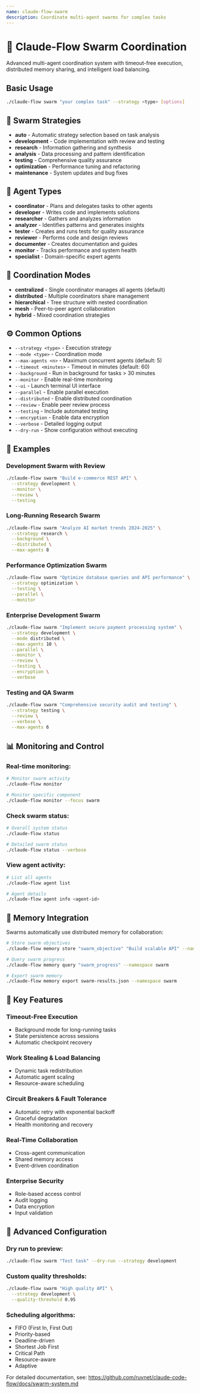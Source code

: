 ```yaml
---
name: claude-flow-swarm
description: Coordinate multi-agent swarms for complex tasks
---
```


# 🐝 Claude-Flow Swarm Coordination

Advanced multi-agent coordination system with timeout-free execution, distributed memory sharing,
and intelligent load balancing.

## Basic Usage

```bash
./claude-flow swarm "your complex task" --strategy <type> [options]
```

## 🎯 Swarm Strategies

- **auto** - Automatic strategy selection based on task analysis
- **development** - Code implementation with review and testing
- **research** - Information gathering and synthesis
- **analysis** - Data processing and pattern identification
- **testing** - Comprehensive quality assurance
- **optimization** - Performance tuning and refactoring
- **maintenance** - System updates and bug fixes

## 🤖 Agent Types

- **coordinator** - Plans and delegates tasks to other agents
- **developer** - Writes code and implements solutions
- **researcher** - Gathers and analyzes information
- **analyzer** - Identifies patterns and generates insights
- **tester** - Creates and runs tests for quality assurance
- **reviewer** - Performs code and design reviews
- **documenter** - Creates documentation and guides
- **monitor** - Tracks performance and system health
- **specialist** - Domain-specific expert agents

## 🔄 Coordination Modes

- **centralized** - Single coordinator manages all agents (default)
- **distributed** - Multiple coordinators share management
- **hierarchical** - Tree structure with nested coordination
- **mesh** - Peer-to-peer agent collaboration
- **hybrid** - Mixed coordination strategies

## ⚙️ Common Options

- `--strategy <type>` - Execution strategy
- `--mode <type>` - Coordination mode
- `--max-agents <n>` - Maximum concurrent agents (default: 5)
- `--timeout <minutes>` - Timeout in minutes (default: 60)
- `--background` - Run in background for tasks > 30 minutes
- `--monitor` - Enable real-time monitoring
- `--ui` - Launch terminal UI interface
- `--parallel` - Enable parallel execution
- `--distributed` - Enable distributed coordination
- `--review` - Enable peer review process
- `--testing` - Include automated testing
- `--encryption` - Enable data encryption
- `--verbose` - Detailed logging output
- `--dry-run` - Show configuration without executing

## 🌟 Examples

### Development Swarm with Review

```bash
./claude-flow swarm "Build e-commerce REST API" \
  --strategy development \
  --monitor \
  --review \
  --testing
```

### Long-Running Research Swarm

```bash
./claude-flow swarm "Analyze AI market trends 2024-2025" \
  --strategy research \
  --background \
  --distributed \
  --max-agents 8
```

### Performance Optimization Swarm

```bash
./claude-flow swarm "Optimize database queries and API performance" \
  --strategy optimization \
  --testing \
  --parallel \
  --monitor
```

### Enterprise Development Swarm

```bash
./claude-flow swarm "Implement secure payment processing system" \
  --strategy development \
  --mode distributed \
  --max-agents 10 \
  --parallel \
  --monitor \
  --review \
  --testing \
  --encryption \
  --verbose
```

### Testing and QA Swarm

```bash
./claude-flow swarm "Comprehensive security audit and testing" \
  --strategy testing \
  --review \
  --verbose \
  --max-agents 6
```

## 📊 Monitoring and Control

### Real-time monitoring:

```bash
# Monitor swarm activity
./claude-flow monitor

# Monitor specific component
./claude-flow monitor --focus swarm
```

### Check swarm status:

```bash
# Overall system status
./claude-flow status

# Detailed swarm status
./claude-flow status --verbose
```

### View agent activity:

```bash
# List all agents
./claude-flow agent list

# Agent details
./claude-flow agent info <agent-id>
```

## 💾 Memory Integration

Swarms automatically use distributed memory for collaboration:

```bash
# Store swarm objectives
./claude-flow memory store "swarm_objective" "Build scalable API" --namespace swarm

# Query swarm progress
./claude-flow memory query "swarm_progress" --namespace swarm

# Export swarm memory
./claude-flow memory export swarm-results.json --namespace swarm
```

## 🎯 Key Features

### Timeout-Free Execution

- Background mode for long-running tasks
- State persistence across sessions
- Automatic checkpoint recovery

### Work Stealing & Load Balancing

- Dynamic task redistribution
- Automatic agent scaling
- Resource-aware scheduling

### Circuit Breakers & Fault Tolerance

- Automatic retry with exponential backoff
- Graceful degradation
- Health monitoring and recovery

### Real-Time Collaboration

- Cross-agent communication
- Shared memory access
- Event-driven coordination

### Enterprise Security

- Role-based access control
- Audit logging
- Data encryption
- Input validation

## 🔧 Advanced Configuration

### Dry run to preview:

```bash
./claude-flow swarm "Test task" --dry-run --strategy development
```

### Custom quality thresholds:

```bash
./claude-flow swarm "High quality API" \
  --strategy development \
  --quality-threshold 0.95
```

### Scheduling algorithms:

- FIFO (First In, First Out)
- Priority-based
- Deadline-driven
- Shortest Job First
- Critical Path
- Resource-aware
- Adaptive

For detailed documentation, see: https://github.com/ruvnet/claude-code-flow/docs/swarm-system.md
